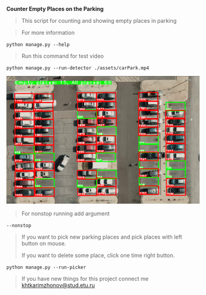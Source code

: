 **Counter Empty Places on the Parking** 
>This script for counting and showing empty places in parking
>

> For more information
```
python manage.py --help
```
> Run this command for test video

```
python manage.py --run-detector ./assets/carPark.mp4
```
![This is an image](./data/example.png)
> For nonstop running add argument
```
--nonstop
```
> If you want to pick new parking places and pick places with left button on mouse.
> 
> If you want to delete some place, click one time right button.
```
python manage.py --run-picker
```
> If you have new things for this project connect me
[khtkarimzhonov@stud.etu.ru](email://khtkarimzhonov@stud.etu.ru)
